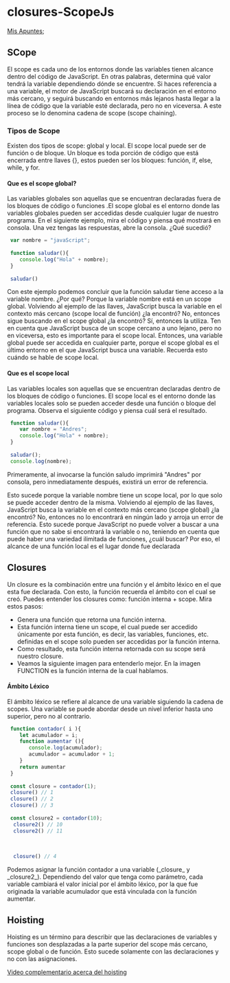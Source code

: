 # closures-ScopeJs

[Mis Apuntes](https://1drv.ms/w/s!ArRVF7ZMdzjPl298qcQcXXTJ4oSL?e=H0ae86);

## SCope

<p>
El scope es cada uno de los entornos donde las variables tienen alcance dentro del código de JavaScript. En otras palabras, determina qué valor tendrá la variable dependiendo dónde se encuentre.
Si haces referencia a una variable, el motor de JavaScript buscará su declaración en el entorno más cercano, y seguirá buscando en entornos más lejanos hasta llegar a la línea de código que la variable esté declarada, pero no en viceversa. A este proceso se lo denomina cadena de scope (scope chaining).
</p>

### Tipos de Scope

<p>
Existen dos tipos de scope: global y local. El scope local puede ser de función o de bloque. Un bloque es toda porción de código que está encerrada entre llaves {}, estos pueden ser los bloques: función, if, else, while, y for. 
</p>

#### Que es el scope global?

<p>
Las variables globales son aquellas que se encuentran declaradas fuera de los bloques de código o funciones .El scope global es el entorno donde las variables globales pueden ser accedidas desde cualquier lugar de nuestro programa. 
En el siguiente ejemplo, mira el código y piensa qué mostrará en consola. Una vez tengas las respuestas, abre la consola. ¿Qué sucedió? 
</p>

```JavaScript
 var nombre = "javaScript";
 
 function saludar(){
    console.log("Hola" + nombre);
 }
 
 saludar()
```  
  

<p>
Con este ejemplo podemos concluir que la función saludar tiene acceso a la variable nombre. ¿Por qué? Porque la variable nombre está en un scope global. 
Volviendo al ejemplo de las llaves, JavaScript busca la variable en el contexto más cercano (scope local de función) ¿la encontró? No, entonces sigue buscando en el scope global ¿la encontró? Sí, entonces la utiliza. Ten en cuenta que JavaScript busca de un scope cercano a uno lejano, pero no en viceversa, esto es importante para el scope local. 
Entonces, una variable global puede ser accedida en cualquier parte, porque el scope global es el último entorno en el que JavaScript busca una variable. Recuerda esto cuándo se hable de scope local. 
</p>

#### Que es el scope local

<p>
Las variables locales son aquellas que se encuentran declaradas dentro de los bloques de código o funciones. El scope local es el entorno donde las variables locales solo se pueden acceder desde una función o bloque del programa. 
Observa el siguiente código y piensa cuál será el resultado. 
</p>


```JavaScript 
 function saludar(){
    var nombre = "Andres";
    console.log("Hola" + nombre);
 }
 
 saludar();
 console.log(nombre);
```  

<p>
Primeramente, al invocarse la función saludo imprimirá "Andres" por consola, pero inmediatamente después, existirá un error de referencia. 
</p>

<p>
Esto sucede porque la variable nombre tiene un scope local, por lo que solo se puede acceder dentro de la misma. Volviendo al ejemplo de las llaves, JavaScript busca la variable en el contexto más cercano (scope global) ¿la encontró? No, entonces no lo encontrará en ningún lado y arroja un error de referencia. 
Esto sucede porque JavaScript no puede volver a buscar a una función que no sabe si encontrará la variable o no, teniendo en cuenta que puede haber una variedad ilimitada de funciones, ¿cuál buscar? Por eso, el alcance de una función local es el lugar donde fue declarada 
</p>

## Closures

<p>
Un closure es la combinación entre una función y el ámbito léxico en el que esta fue declarada. Con esto, la función recuerda el ámbito con el cual se creó. Puedes entender los closures como: función interna + scope. Mira estos pasos:  
</p>

- Genera una función que retorna una función interna.
- Esta función interna tiene un scope, el cual puede ser accedido únicamente por
  esta función, es decir, las variables, funciones, etc. definidas en el scope solo pueden ser accedidas por la función interna.
- Como resultado, esta función interna retornada con su scope será nuestro closure.
- Veamos la siguiente imagen para entenderlo mejor. En la imagen FUNCTION es la función interna de la cual hablamos.

#### Ámbito Léxico
<p>
El ámbito léxico se refiere al alcance de una variable siguiendo la cadena de scopes. Una variable se puede abordar desde un nivel inferior hasta uno superior, pero no al contrario. 
</p>


```JavaScript 
 function contador( i ){
    let acumulador = i;
    function aumentar (){
       console.log(acumulador);
       acumulador = acumulador + 1;
    }
    return aumentar
 }
 
 const closure = contador(1);
 closure() // 1
 closure() // 2
 closure() // 3
 
 const closure2 = contador(10);
  closure2() // 10
  closure2() // 11
  
  
  
  closure() // 4
```  

<p>
Podemos asignar la función contador a una variable (_closure_ y _closure2_). Dependiendo del valor que tenga como parámetro, cada variable cambiará el valor inicial por el ámbito léxico, por la que fue originada la variable acumulador que está vinculada con la función aumentar. 
</p>

## Hoisting

<p>
Hoisting es un término para describir que las declaraciones de variables y funciones son desplazadas a la parte superior del scope más cercano, scope global o de función. Esto sucede solamente con las declaraciones y no con las asignaciones. 
</p>

[Video complementario acerca del hoisting](https://www.youtube.com/watch?v="https://www.youtube.com/watch?v=uI6o97A4IrI"uI6o97A4IrI)
